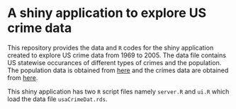 A shiny application to explore US crime data
=========

This repository provides the data and `R` codes for the shiny application created to explore US crime data from 1969 to 2005. The data file contains US statewise occurances of different types of crimes and the population. The population data is obtained from [here](http://seer.cancer.gov/popdata/download.html#19) and the crimes data are obtained from [here](http://www.onthelambda.com/wp-content/uploads/2014/07/CrimeStatebyState.csv).

This shiny application has two `R` script files namely `server.R` and `ui.R` which load the data file `usaCrimeDat.rds`.


